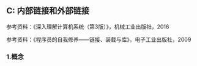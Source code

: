 ## C:  内部链接和外部链接

参考资料：《深入理解计算机系统（第3版）》，机械工业出版社，2016

参考资料：《程序员的自我修养——链接、装载与库》，电子工业出版社，2009

### 1.概念



